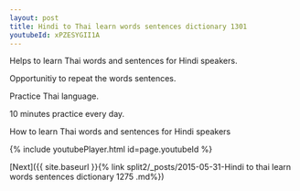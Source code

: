 ```yaml
---
layout: post
title: Hindi to Thai learn words sentences dictionary 1301 
youtubeId: xPZESYGII1A
---
```

 
 
Helps to learn Thai words and sentences for Hindi speakers.

Opportunitiy to repeat the words sentences. 

Practice Thai language. 
 
10 minutes practice every day. 
 
How to learn Thai words and sentences for Hindi speakers 
 
{% include youtubePlayer.html id=page.youtubeId %}
 
 
[Next]({{ site.baseurl }}{% link  split2/_posts/2015-05-31-Hindi to thai learn words sentences dictionary 1275 .md%})
 
